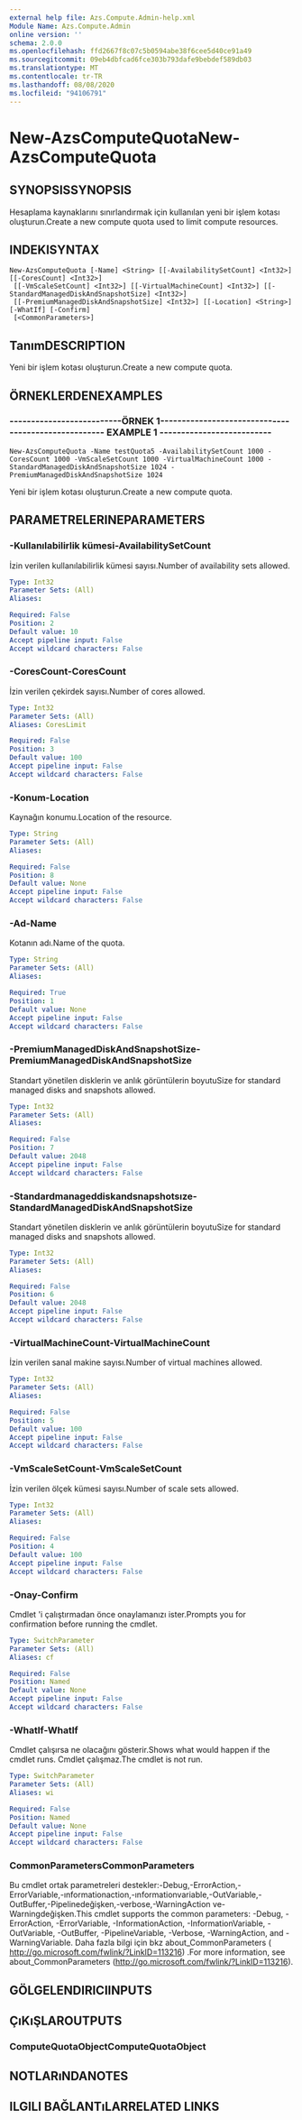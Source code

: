 ```yaml
---
external help file: Azs.Compute.Admin-help.xml
Module Name: Azs.Compute.Admin
online version: ''
schema: 2.0.0
ms.openlocfilehash: ffd2667f8c07c5b0594abe38f6cee5d40ce91a49
ms.sourcegitcommit: 09eb4dbfcad6fce303b793dafe9bebdef589db03
ms.translationtype: MT
ms.contentlocale: tr-TR
ms.lasthandoff: 08/08/2020
ms.locfileid: "94106791"
---
```

# <span data-ttu-id="3c07d-101">New-AzsComputeQuota</span><span class="sxs-lookup"><span data-stu-id="3c07d-101">New-AzsComputeQuota</span></span>

## <span data-ttu-id="3c07d-102">SYNOPSIS</span><span class="sxs-lookup"><span data-stu-id="3c07d-102">SYNOPSIS</span></span>
<span data-ttu-id="3c07d-103">Hesaplama kaynaklarını sınırlandırmak için kullanılan yeni bir işlem kotası oluşturun.</span><span class="sxs-lookup"><span data-stu-id="3c07d-103">Create a new compute quota used to limit compute resources.</span></span>

## <span data-ttu-id="3c07d-104">INDEKI</span><span class="sxs-lookup"><span data-stu-id="3c07d-104">SYNTAX</span></span>

```
New-AzsComputeQuota [-Name] <String> [[-AvailabilitySetCount] <Int32>] [[-CoresCount] <Int32>]
 [[-VmScaleSetCount] <Int32>] [[-VirtualMachineCount] <Int32>] [[-StandardManagedDiskAndSnapshotSize] <Int32>]
 [[-PremiumManagedDiskAndSnapshotSize] <Int32>] [[-Location] <String>] [-WhatIf] [-Confirm]
 [<CommonParameters>]
```

## <span data-ttu-id="3c07d-105">Tanım</span><span class="sxs-lookup"><span data-stu-id="3c07d-105">DESCRIPTION</span></span>
<span data-ttu-id="3c07d-106">Yeni bir işlem kotası oluşturun.</span><span class="sxs-lookup"><span data-stu-id="3c07d-106">Create a new compute quota.</span></span>

## <span data-ttu-id="3c07d-107">ÖRNEKLERDEN</span><span class="sxs-lookup"><span data-stu-id="3c07d-107">EXAMPLES</span></span>

### <span data-ttu-id="3c07d-108">--------------------------ÖRNEK 1--------------------------</span><span class="sxs-lookup"><span data-stu-id="3c07d-108">-------------------------- EXAMPLE 1 --------------------------</span></span>
```
New-AzsComputeQuota -Name testQuota5 -AvailabilitySetCount 1000 -CoresCount 1000 -VmScaleSetCount 1000 -VirtualMachineCount 1000 -StandardManagedDiskAndSnapshotSize 1024 -PremiumManagedDiskAndSnapshotSize 1024
```

<span data-ttu-id="3c07d-109">Yeni bir işlem kotası oluşturun.</span><span class="sxs-lookup"><span data-stu-id="3c07d-109">Create a new compute quota.</span></span>

## <span data-ttu-id="3c07d-110">PARAMETRELERINE</span><span class="sxs-lookup"><span data-stu-id="3c07d-110">PARAMETERS</span></span>

### <span data-ttu-id="3c07d-111">-Kullanılabilirlik kümesi</span><span class="sxs-lookup"><span data-stu-id="3c07d-111">-AvailabilitySetCount</span></span>
<span data-ttu-id="3c07d-112">İzin verilen kullanılabilirlik kümesi sayısı.</span><span class="sxs-lookup"><span data-stu-id="3c07d-112">Number  of availability sets allowed.</span></span>

```yaml
Type: Int32
Parameter Sets: (All)
Aliases: 

Required: False
Position: 2
Default value: 10
Accept pipeline input: False
Accept wildcard characters: False
```

### <span data-ttu-id="3c07d-113">-CoresCount</span><span class="sxs-lookup"><span data-stu-id="3c07d-113">-CoresCount</span></span>
<span data-ttu-id="3c07d-114">İzin verilen çekirdek sayısı.</span><span class="sxs-lookup"><span data-stu-id="3c07d-114">Number  of cores allowed.</span></span>

```yaml
Type: Int32
Parameter Sets: (All)
Aliases: CoresLimit

Required: False
Position: 3
Default value: 100
Accept pipeline input: False
Accept wildcard characters: False
```

### <span data-ttu-id="3c07d-115">-Konum</span><span class="sxs-lookup"><span data-stu-id="3c07d-115">-Location</span></span>
<span data-ttu-id="3c07d-116">Kaynağın konumu.</span><span class="sxs-lookup"><span data-stu-id="3c07d-116">Location of the resource.</span></span>

```yaml
Type: String
Parameter Sets: (All)
Aliases: 

Required: False
Position: 8
Default value: None
Accept pipeline input: False
Accept wildcard characters: False
```

### <span data-ttu-id="3c07d-117">-Ad</span><span class="sxs-lookup"><span data-stu-id="3c07d-117">-Name</span></span>
<span data-ttu-id="3c07d-118">Kotanın adı.</span><span class="sxs-lookup"><span data-stu-id="3c07d-118">Name of the quota.</span></span>

```yaml
Type: String
Parameter Sets: (All)
Aliases: 

Required: True
Position: 1
Default value: None
Accept pipeline input: False
Accept wildcard characters: False
```

### <span data-ttu-id="3c07d-119">-PremiumManagedDiskAndSnapshotSize</span><span class="sxs-lookup"><span data-stu-id="3c07d-119">-PremiumManagedDiskAndSnapshotSize</span></span>
<span data-ttu-id="3c07d-120">Standart yönetilen disklerin ve anlık görüntülerin boyutu</span><span class="sxs-lookup"><span data-stu-id="3c07d-120">Size for standard managed disks and snapshots allowed.</span></span>

```yaml
Type: Int32
Parameter Sets: (All)
Aliases: 

Required: False
Position: 7
Default value: 2048
Accept pipeline input: False
Accept wildcard characters: False
```

### <span data-ttu-id="3c07d-121">-Standardmanageddiskandsnapshotsıze</span><span class="sxs-lookup"><span data-stu-id="3c07d-121">-StandardManagedDiskAndSnapshotSize</span></span>
<span data-ttu-id="3c07d-122">Standart yönetilen disklerin ve anlık görüntülerin boyutu</span><span class="sxs-lookup"><span data-stu-id="3c07d-122">Size for standard managed disks and snapshots allowed.</span></span>

```yaml
Type: Int32
Parameter Sets: (All)
Aliases: 

Required: False
Position: 6
Default value: 2048
Accept pipeline input: False
Accept wildcard characters: False
```

### <span data-ttu-id="3c07d-123">-VirtualMachineCount</span><span class="sxs-lookup"><span data-stu-id="3c07d-123">-VirtualMachineCount</span></span>
<span data-ttu-id="3c07d-124">İzin verilen sanal makine sayısı.</span><span class="sxs-lookup"><span data-stu-id="3c07d-124">Number  of virtual machines allowed.</span></span>

```yaml
Type: Int32
Parameter Sets: (All)
Aliases: 

Required: False
Position: 5
Default value: 100
Accept pipeline input: False
Accept wildcard characters: False
```

### <span data-ttu-id="3c07d-125">-VmScaleSetCount</span><span class="sxs-lookup"><span data-stu-id="3c07d-125">-VmScaleSetCount</span></span>
<span data-ttu-id="3c07d-126">İzin verilen ölçek kümesi sayısı.</span><span class="sxs-lookup"><span data-stu-id="3c07d-126">Number  of scale sets allowed.</span></span>

```yaml
Type: Int32
Parameter Sets: (All)
Aliases: 

Required: False
Position: 4
Default value: 100
Accept pipeline input: False
Accept wildcard characters: False
```

### <span data-ttu-id="3c07d-127">-Onay</span><span class="sxs-lookup"><span data-stu-id="3c07d-127">-Confirm</span></span>
<span data-ttu-id="3c07d-128">Cmdlet 'i çalıştırmadan önce onaylamanızı ister.</span><span class="sxs-lookup"><span data-stu-id="3c07d-128">Prompts you for confirmation before running the cmdlet.</span></span>

```yaml
Type: SwitchParameter
Parameter Sets: (All)
Aliases: cf

Required: False
Position: Named
Default value: None
Accept pipeline input: False
Accept wildcard characters: False
```

### <span data-ttu-id="3c07d-129">-WhatIf</span><span class="sxs-lookup"><span data-stu-id="3c07d-129">-WhatIf</span></span>
<span data-ttu-id="3c07d-130">Cmdlet çalışırsa ne olacağını gösterir.</span><span class="sxs-lookup"><span data-stu-id="3c07d-130">Shows what would happen if the cmdlet runs.</span></span>
<span data-ttu-id="3c07d-131">Cmdlet çalışmaz.</span><span class="sxs-lookup"><span data-stu-id="3c07d-131">The cmdlet is not run.</span></span>

```yaml
Type: SwitchParameter
Parameter Sets: (All)
Aliases: wi

Required: False
Position: Named
Default value: None
Accept pipeline input: False
Accept wildcard characters: False
```

### <span data-ttu-id="3c07d-132">CommonParameters</span><span class="sxs-lookup"><span data-stu-id="3c07d-132">CommonParameters</span></span>
<span data-ttu-id="3c07d-133">Bu cmdlet ortak parametreleri destekler:-Debug,-ErrorAction,-ErrorVariable,-ınformationaction,-ınformationvariable,-OutVariable,-OutBuffer,-Pipelinedeğişken,-verbose,-WarningAction ve-Warningdeğişken.</span><span class="sxs-lookup"><span data-stu-id="3c07d-133">This cmdlet supports the common parameters: -Debug, -ErrorAction, -ErrorVariable, -InformationAction, -InformationVariable, -OutVariable, -OutBuffer, -PipelineVariable, -Verbose, -WarningAction, and -WarningVariable.</span></span> <span data-ttu-id="3c07d-134">Daha fazla bilgi için bkz about_CommonParameters ( http://go.microsoft.com/fwlink/?LinkID=113216) .</span><span class="sxs-lookup"><span data-stu-id="3c07d-134">For more information, see about_CommonParameters (http://go.microsoft.com/fwlink/?LinkID=113216).</span></span>

## <span data-ttu-id="3c07d-135">GÖLGELENDIRICI</span><span class="sxs-lookup"><span data-stu-id="3c07d-135">INPUTS</span></span>

## <span data-ttu-id="3c07d-136">ÇıKıŞLAR</span><span class="sxs-lookup"><span data-stu-id="3c07d-136">OUTPUTS</span></span>

### <span data-ttu-id="3c07d-137">ComputeQuotaObject</span><span class="sxs-lookup"><span data-stu-id="3c07d-137">ComputeQuotaObject</span></span>

## <span data-ttu-id="3c07d-138">NOTLARıNDA</span><span class="sxs-lookup"><span data-stu-id="3c07d-138">NOTES</span></span>

## <span data-ttu-id="3c07d-139">ILGILI BAĞLANTıLAR</span><span class="sxs-lookup"><span data-stu-id="3c07d-139">RELATED LINKS</span></span>

